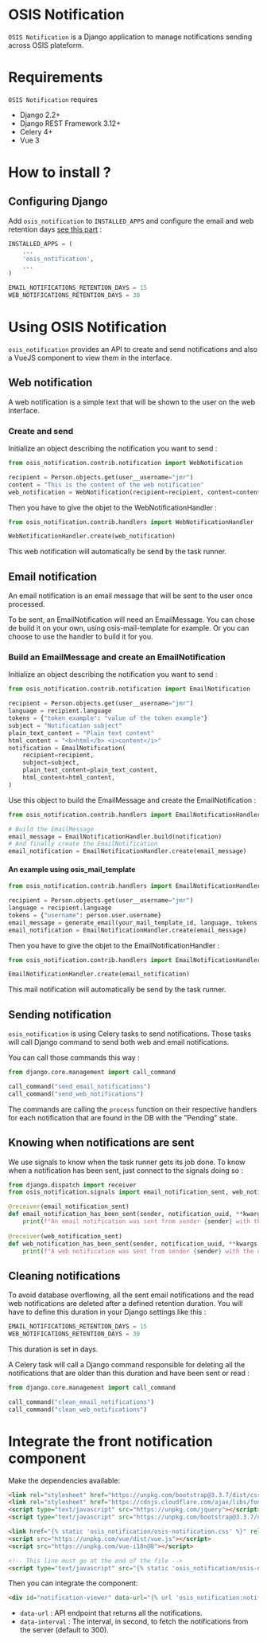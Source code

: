 # OSIS Notification

`OSIS Notification` is a Django application to manage notifications sending across OSIS plateform.


Requirements
===========

`OSIS Notification` requires

- Django 2.2+
- Django REST Framework 3.12+
- Celery 4+
- Vue 3

# How to install ?

## Configuring Django

Add `osis_notification` to `INSTALLED_APPS` and configure the email and web retention days [see this part](#cleaning-notifications) :

```python
INSTALLED_APPS = (
    ...
    'osis_notification',
    ...
)

EMAIL_NOTIFICATIONS_RETENTION_DAYS = 15
WEB_NOTIFICATIONS_RETENTION_DAYS = 30
```

# Using OSIS Notification

`osis_notification` provides an API to create and send notifications and also a VueJS component to view them in the interface.

## Web notification

A web notification is a simple text that will be shown to the user on the web interface.

### Create and send

Initialize an object describing the notification you want to send : 

```python
from osis_notification.contrib.notification import WebNotification

recipient = Person.objects.get(user__username="jmr")
content = "This is the content of the web notification"
web_notification = WebNotification(recipient=recipient, content=content)
```

Then you have to give the objet to the WebNotificationHandler :

```python
from osis_notification.contrib.handlers import WebNotificationHandler

WebNotificationHandler.create(web_notification)
```

This web notification will automatically be send by the task runner.

## Email notification

An email notification is an email message that will be sent to the user once processed.

To be sent, an EmailNotification will need an EmailMessage. You can chose de build it on your own, using osis-mail-template for example. Or you can choose to use the handler to build it for you.

### Build an EmailMessage and create an EmailNotification

Initialize an object describing the notification you want to send : 

```python
from osis_notification.contrib.notification import EmailNotification

recipient = Person.objects.get(user__username="jmr")
language = recipient.language
tokens = {"token_example": "value of the token example"}
subject = "Notification subject"
plain_text_content = "Plain text content"
html_content = "<b>html</b> <i>content</i>"
notification = EmailNotification(
    recipient=recipient,
    subject=subject,
    plain_text_content=plain_text_content,
    html_content=html_content,
)
```
Use this object to build the EmailMessage and create the EmailNotification :
```python
from osis_notification.contrib.handlers import EmailNotificationHandler

# Build the EmailMessage 
email_message = EmailNotificationHandler.build(notification)
# And finally create the EmailNotification
email_notification = EmailNotificationHandler.create(email_message)
```

#### An example using osis_mail_template

```python
from osis_notification.contrib.handlers import EmailNotificationHandler

recipient = Person.objects.get(user__username="jmr")
language = recipient.language
tokens = {"username": person.user.username}
email_message = generate_email(your_mail_template_id, language, tokens, recipients=[recipient])
email_notification = EmailNotificationHandler.create(email_message)
```

Then you have to give the objet to the EmailNotificationHandler :

```python
from osis_notification.contrib.handlers import EmailNotificationHandler

EmailNotificationHandler.create(email_notification)
```

This mail notification will automatically be send by the task runner.

## Sending notification

`osis_notification` is using Celery tasks to send notifications. Those tasks will call Django command to send both web and email notifications.

You can call those commands this way :
```python
from django.core.management import call_command

call_command("send_email_notifications")
call_command("send_web_notifications")
```

The commands are calling the `process` function on their respective handlers for each notification that are found in the DB with the "Pending" state.

## Knowing when notifications are sent

We use signals to know when the task runner gets its job done. To know when a notification has been sent, just connect to the signals doing so :

```python
from django.dispatch import receiver
from osis_notification.signals import email_notification_sent, web_notification_sent

@receiver(email_notification_sent)
def email_notification_has_been_sent(sender, notification_uuid, **kwargs):
    print(f"An email notification was sent from sender {sender} with the uuid {notification_uuid}")
    
@receiver(web_notification_sent)
def web_notification_has_been_sent(sender, notification_uuid, **kwargs):
    print(f"A web notification was sent from sender {sender} with the uuid {notification_uuid}")
```

## Cleaning notifications

To avoid database overflowing, all the sent email notifications and the read web notifications are deleted after a defined retention duration. You will have to define this duration in your Django settings like this :

```python
EMAIL_NOTIFICATIONS_RETENTION_DAYS = 15
WEB_NOTIFICATIONS_RETENTION_DAYS = 30
```

This duration is set in days.

A Celery task will call a Django command responsible for deleting all the notifications that are older than this duration and have been sent or read :

```python
from django.core.management import call_command

call_command("clean_email_notifications")
call_command("clean_web_notifications")
```


# Integrate the front notification component

Make the dependencies available:
```html
<link rel="stylesheet" href="https://unpkg.com/bootstrap@3.3.7/dist/css/bootstrap.min.css">
<link rel="stylesheet" href="https://cdnjs.cloudflare.com/ajax/libs/font-awesome/5.5.0/css/all.min.css">
<script type="text/javascript" src="https://unpkg.com/jquery"></script>
<script type="text/javascript" src="https://unpkg.com/bootstrap@3.3.7/dist/js/bootstrap.js"></script>

<link href="{% static 'osis_notification/osis-notification.css' %}" rel="stylesheet"/>
<script src="https://unpkg.com/vue/dist/vue.js"></script>
<script src="https://unpkg.com/vue-i18n@8"></script>

<!-- This line must go at the end of the file -->
<script type="text/javascript" src="{% static 'osis_notification/osis-notification.umd.min.js' %}"></script>

```

Then you can integrate the component:
```html
<div id="notification-viewer" data-url="{% url 'osis_notification:notification-list' %}" data-interval="300"></div>
```

 - `data-url` : API endpoint that returns all the notifications.
 - `data-interval` : The interval, in second, to fetch the notifications from the server (default to 300).



